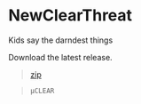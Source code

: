 # NewClearThreat

Kids say the darndest things

Download the latest release.

>[zip](https://github.com/PersonHood/NewClearThreat/archive/refs/tags/v1.5.zip)

> `µCLEAR`
